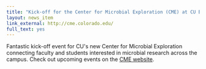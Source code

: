 ```yaml
---
title: "Kick-off for the Center for Microbial Exploration (CME) at CU Boulder"
layout: news_item
link_external: http://cme.colorado.edu/
full_text: yes
---
```


Fantastic kick-off event for CU's new Center for Microbial Exploration connecting faculty and students interested in microbial research across the campus. Check out upcoming events on the [CME website](http://cme.colorado.edu/). 

